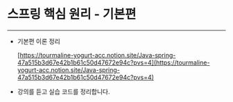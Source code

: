 # 스프링 핵심 원리 - 기본편
---
- 기본편 이론 정리
    
    [https://tourmaline-yogurt-acc.notion.site/Java-spring-47a515b3d67e42b1b61c50d47672e94c?pvs=4](https://tourmaline-yogurt-acc.notion.site/Java-spring-47a515b3d67e42b1b61c50d47672e94c?pvs=4)
    
- 강의를 듣고 실습 코드를 정리합니다.
